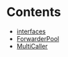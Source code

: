 

# Contents
- [interfaces](/src/interfaces)
- [ForwarderPool](ForwarderPool.sol/contract.ForwarderPool.md)
- [MultiCaller](Multicaller.sol/contract.MultiCaller.md)
